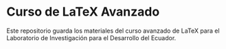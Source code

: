 # Curso de LaTeX Avanzado

Este repositorio guarda los materiales del curso avanzado de LaTeX para el Laboratorio de Investigación para el Desarrollo del Ecuador. 
